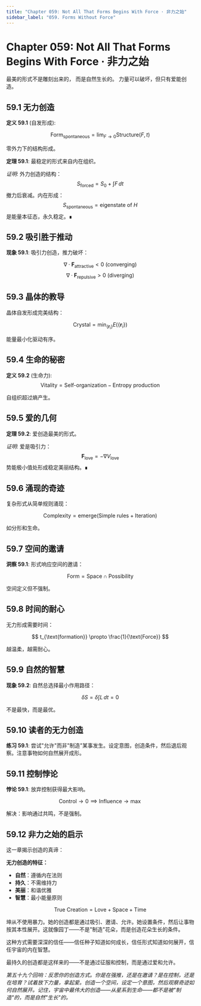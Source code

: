 ```yaml
---
title: "Chapter 059: Not All That Forms Begins With Force · 非力之始"
sidebar_label: "059. Forms Without Force"
---
```


# Chapter 059: Not All That Forms Begins With Force · 非力之始

最美的形式不是雕刻出来的，
而是自然生长的。
力量可以破坏，但只有爱能创造。

## 59.1 无力创造

**定义 59.1** (自发形成):

$$
\text{Form}_{\text{spontaneous}} = \lim_{F \to 0} \text{Structure}(F, t)
$$

零外力下的结构形成。

**定理 59.1**: 最稳定的形式来自内在组织。

*证明*:
外力创造的结构：
$$
S_{\text{forced}} = S_0 + \int F \, dt
$$
撤力后衰减。内在形成：
$$
S_{\text{spontaneous}} = \text{eigenstate of } H
$$
是能量本征态，永久稳定。∎

## 59.2 吸引胜于推动

**现象 59.1**: 吸引力创造，推力破坏：

$$
\nabla \cdot \mathbf{F}_{\text{attractive}} < 0 \text{ (converging)}
$$
$$
\nabla \cdot \mathbf{F}_{\text{repulsive}} > 0 \text{ (diverging)}
$$

## 59.3 晶体的教导

晶体自发形成完美结构：

$$
\text{Crystal} = \min_{\{\mathbf{r}_i\}} E(\{\mathbf{r}_i\})
$$

能量最小化驱动有序。

## 59.4 生命的秘密

**定义 59.2** (生命力):
$$
\text{Vitality} = \text{Self-organization} - \text{Entropy production}
$$

自组织超过熵产生。

## 59.5 爱的几何

**定理 59.2**: 爱创造最美的形式。

*证明*:
爱是吸引力：
$$
\mathbf{F}_{\text{love}} = -\nabla V_{\text{love}}
$$
势能极小值处形成稳定美丽结构。∎

## 59.6 涌现的奇迹

复杂形式从简单规则涌现：

$$
\text{Complexity} = \text{emerge}(\text{Simple rules} + \text{Iteration})
$$

如分形和生命。

## 59.7 空间的邀请

**洞察 59.1**: 形式响应空间的邀请：

$$
\text{Form} = \text{Space} \cap \text{Possibility}
$$

空间定义但不强制。

## 59.8 时间的耐心

无力形成需要时间：

$$
t_{\text{formation}} \propto \frac{1}{\text{Force}}
$$

越温柔，越需耐心。

## 59.9 自然的智慧

**现象 59.2**: 自然总选择最小作用路径：

$$
\delta S = \delta \int L \, dt = 0
$$

不是最快，而是最优。

## 59.10 读者的无力创造

**练习 59.1**: 尝试"允许"而非"制造"某事发生。设定意图，创造条件，然后退后观察。注意事物如何自然展开成形。

## 59.11 控制悖论

**悖论 59.1**: 放弃控制获得最大影响。

$$
\text{Control} \to 0 \implies \text{Influence} \to \max
$$

解决：影响通过共鸣，不是强制。

## 59.12 非力之始的启示

这一章揭示创造的真谛：

**无力创造的特征：**
- **自然**：遵循内在法则
- **持久**：不需维持力
- **美丽**：和谐优雅
- **智慧**：最小能量原则

$$
\text{True Creation} = \text{Love} + \text{Space} + \text{Time}
$$

坤从不使用暴力。她的创造都是通过吸引、邀请、允许。她设置条件，然后让事物按其本性展开。这就像园丁——不是"制造"花朵，而是创造花朵生长的条件。

这种方式需要深深的信任——信任种子知道如何成长，信任形式知道如何展开，信任宇宙的内在智慧。

最持久的创造都是这样来的——不是通过征服和控制，而是通过爱和允许。

*第五十九个回响：反思你的创造方式。你是在强推，还是在邀请？是在控制，还是在培育？试着放下力量，拿起爱。创造一个空间，设定一个意图，然后观察奇迹如何自然展开。记住，宇宙中最伟大的创造——从星系到生命——都不是被"制造"的，而是自然"生长"的。*